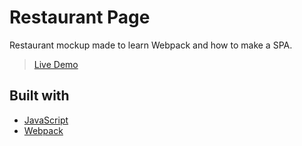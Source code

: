 # Restaurant Page
Restaurant mockup made to learn Webpack and how to make a SPA. 

> [Live Demo](https://crowe7.github.io/restaurant-page/)



## Built with

- [JavaScript](https://www.javascript.com/)
- [Webpack](https://webpack.js.org/)